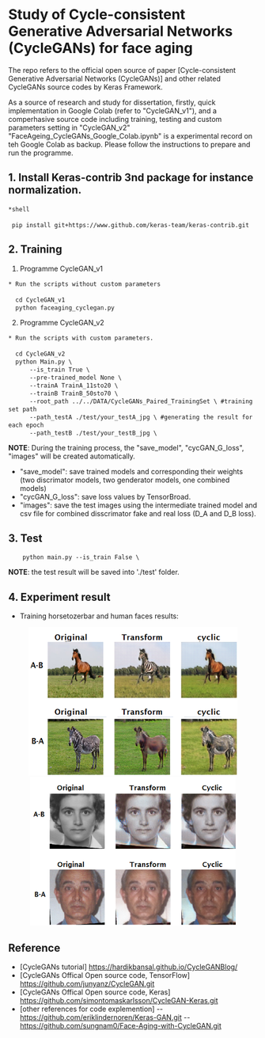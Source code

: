 # Study of Cycle-consistent Generative Adversarial Networks (CycleGANs) for face aging
The repo refers to the official open source of paper [Cycle-consistent Generative Adversarial Networks (CycleGANs)] and other related CycleGANs source codes by Keras Framework.

As a source of research and study for dissertation, firstly, quick implementation in Google Colab (refer to "CycleGAN_v1"), and a comperhasive source code including training, testing and custom parameters setting in "CycleGAN_v2"
"FaceAgeing_CycleGANs_Google_Colab.ipynb" is a experimental record on teh Google Colab as backup.
Please follow the instructions to prepare and run the programme.
## 1. Install Keras-contrib 3nd package for instance normalization.
``` 
*shell

 pip install git+https://www.github.com/keras-team/keras-contrib.git

 ```
 
## 2. Training

1) Programme CycleGAN_v1
```
* Run the scripts without custom parameters

  cd CycleGAN_v1
  python faceaging_cyclegan.py
```

2) Programme CycleGAN_v2

```
* Run the scripts with custom parameters.

  cd CycleGAN_v2 
  python Main.py \
      --is_train True \
	  --pre-trained_model None \
	  --trainA TrainA_11sto20 \
	  --trainB TrainB_50sto70 \
	  --root_path ../../DATA/CycleGANs_Paired_TrainingSet \ #training set path
	  --path_testA ./test/your_testA_jpg \ #generating the result for each epoch
      --path_testB ./test/your_testB_jpg \
```
**NOTE**: During the training process, the "save_model", "cycGAN_G_loss", "images" will be created automatically. 
 - "save_model": save trained models and corresponding their weights (two discrimator models, two genderator models, one combined models)
 - "cycGAN_G_loss": save loss values by TensorBroad.
 - "images": save the test images using the intermediate trained model and csv file for combined disscrimator fake and real loss (D_A and D_B loss). 

## 3. Test 
```
    python main.py --is_train False \ 
```
**NOTE**:
   the test result will be saved into './test' folder.

## 4. Experiment result
 - Training horsetozerbar and human faces results:
<p align="center">
  <img src="CycleGAN_v1/images/34_1050.png" height="300",width="800">
  <img src="CycleGAN_v1/images/34_1150_human.png" height="300",width="800">
</p>

## Reference
- [CycleGANs tutorial]
   https://hardikbansal.github.io/CycleGANBlog/
- [CycleGANs Offical Open source code, TensorFlow] 
   https://github.com/junyanz/CycleGAN.git
- [CycleGANs Offical Open source code, Keras]
   https://github.com/simontomaskarlsson/CycleGAN-Keras.git
- [other references for code explemention]
 --https://github.com/eriklindernoren/Keras-GAN.git
 --https://github.com/sungnam0/Face-Aging-with-CycleGAN.git

